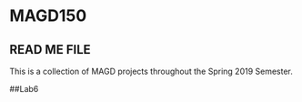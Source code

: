 # MAGD150
## READ ME FILE

This is a collection of MAGD projects throughout the Spring 2019 Semester.

##Lab6

